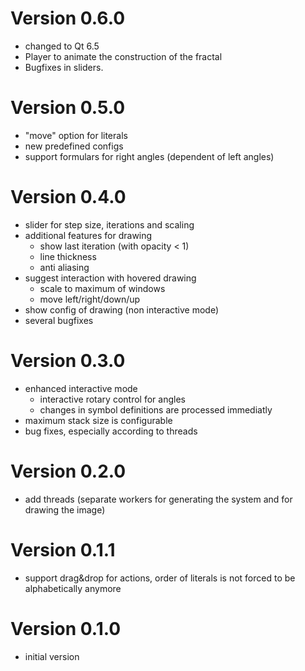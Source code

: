 # Version 0.6.0

- changed to Qt 6.5
- Player to animate the construction of the fractal
- Bugfixes in sliders.

# Version 0.5.0

- "move" option for literals
- new predefined configs
- support formulars for right angles (dependent of left angles)

# Version 0.4.0

- slider for step size, iterations and scaling
- additional features for drawing
  * show last iteration (with opacity < 1)
  * line thickness
  * anti aliasing
- suggest interaction with hovered drawing
  * scale to maximum of windows
  * move left/right/down/up
- show config of drawing (non interactive mode)
- several bugfixes

# Version 0.3.0

- enhanced interactive mode
	* interactive rotary control for angles
	* changes in symbol definitions are processed immediatly
- maximum stack size is configurable
- bug fixes, especially according to threads

# Version 0.2.0

- add threads (separate workers for generating the system and for drawing the image)

# Version 0.1.1

- support drag&drop for actions, order of literals is not forced to be alphabetically anymore

# Version 0.1.0

- initial version
